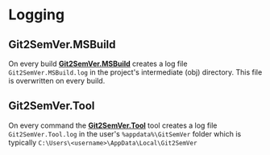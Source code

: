 ﻿---
uid: logging
---

# Logging

## Git2SemVer.MSBuild

On every build **[Git2SemVer.MSBuild](xref:git2semver-msbuild)** creates a log file `Git2SemVer.MSBuild.log` in the project's intermediate (obj) directory.
This file is overwritten on every build.

## Git2SemVer.Tool

On every command the **[Git2SemVer.Tool](xref:git2semver-tool-landing)** tool creates a log file `Git2SemVer.Tool.log` in the user's `%appdata%\GitSemVer` folder 
which is typically `C:\Users\<username>\AppData\Local\Git2SemVer`
